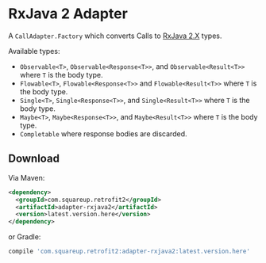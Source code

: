 RxJava 2 Adapter
==============

A `CallAdapter.Factory` which converts Calls to [RxJava 2.X][1] types.

Available types:

 * `Observable<T>`, `Observable<Response<T>>`, and `Observable<Result<T>>` where `T` is the body type.
 * `Flowable<T>`, `Flowable<Response<T>>` and `Flowable<Result<T>>` where `T` is the body type.
 * `Single<T>`, `Single<Response<T>>`, and `Single<Result<T>>`  where `T` is the body type.
 * `Maybe<T>`, `Maybe<Response<T>>`, and `Maybe<Result<T>>`  where `T` is the body type.
 * `Completable` where response bodies are discarded.

Download
--------

Via Maven:
```xml
<dependency>
  <groupId>com.squareup.retrofit2</groupId>
  <artifactId>adapter-rxjava2</artifactId>
  <version>latest.version.here</version>
</dependency>
```
or Gradle:
```groovy
compile 'com.squareup.retrofit2:adapter-rxjava2:latest.version.here'
```

 [1]: https://github.com/ReactiveX/RxJava
